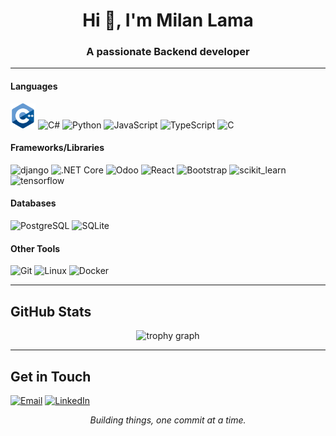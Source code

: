 <h1 align="center">Hi 👋, I'm Milan Lama</h1>
<h3 align="center">A passionate Backend developer</h3>

---


<div>
    <div>
     <h4>Languages</h4>
    <img src="https://raw.githubusercontent.com/devicons/devicon/master/icons/cplusplus/cplusplus-original.svg" alt="cplusplus" width="40" height="40"/>
    <img height="35" src="https://raw.githubusercontent.com/marwin1991/profile-technology-icons/refs/heads/main/icons/c%23.png" alt="C#"/>
    <img height="35" src="https://raw.githubusercontent.com/marwin1991/profile-technology-icons/refs/heads/main/icons/python.png" alt="Python"/>
    <img height="35" src="https://raw.githubusercontent.com/marwin1991/profile-technology-icons/refs/heads/main/icons/javascript.png" alt="JavaScript"/>
    <img height="35" src="https://raw.githubusercontent.com/marwin1991/profile-technology-icons/refs/heads/main/icons/typescript.png" alt="TypeScript"/>
    <img height="35" src="https://raw.githubusercontent.com/marwin1991/profile-technology-icons/refs/heads/main/icons/c.png" alt="C"/>
</div>

<div>
    <h4>Frameworks/Libraries</h4>
    <img src="https://cdn.worldvectorlogo.com/logos/django.svg" alt="django" width="40" height="40"/>
    <img height="35" src="https://raw.githubusercontent.com/marwin1991/profile-technology-icons/refs/heads/main/icons/_net_core.png" alt=".NET Core"/>
    <img height="35" src="https://raw.githubusercontent.com/marwin1991/profile-technology-icons/refs/heads/main/icons/odoo.png" alt="Odoo"/>
    <img height="35" src="https://raw.githubusercontent.com/marwin1991/profile-technology-icons/refs/heads/main/icons/react.png" alt="React"/>
    <img height="35" src="https://raw.githubusercontent.com/marwin1991/profile-technology-icons/refs/heads/main/icons/bootstrap.png" alt="Bootstrap"/>
    <img src="https://upload.wikimedia.org/wikipedia/commons/0/05/Scikit_learn_logo_small.svg" alt="scikit_learn" width="40" height="40"/>
    <img src="https://www.vectorlogo.zone/logos/tensorflow/tensorflow-icon.svg" alt="tensorflow" width="40" height="40"/>
</div>

<div>
    <h4>Databases</h4>
    <img height="35" src="https://raw.githubusercontent.com/marwin1991/profile-technology-icons/refs/heads/main/icons/postgresql.png" alt="PostgreSQL"/>
    <img height="35" src="https://raw.githubusercontent.com/marwin1991/profile-technology-icons/refs/heads/main/icons/sqlite.png" alt="SQLite"/>
</div>


<div>
    <h4>Other Tools</h4>
    <img height="35" src="https://raw.githubusercontent.com/marwin1991/profile-technology-icons/refs/heads/main/icons/git.png" alt="Git"/>
    <img height="35" src="https://raw.githubusercontent.com/marwin1991/profile-technology-icons/refs/heads/main/icons/linux.png" alt="Linux"/>
    <img height="35" src="https://raw.githubusercontent.com/marwin1991/profile-technology-icons/refs/heads/main/icons/docker.png" alt="Docker"/>
</div>
</div>

---

## GitHub Stats

<div align="center">
    <img src="https://github-profile-trophy.vercel.app?username=milan-lama&theme=juicyfresh&margin-w=15&column=-1" alt="trophy graph"/>
</div>

---

## Get in Touch

[![Email](https://img.shields.io/badge/email-white?&style=for-the-badge&logo=gmail)](mailto:mlama0018@gmail.com)
[![LinkedIn](https://img.shields.io/badge/linkedin-blue?&style=for-the-badge&logo=linkedin)](https://www.linkedin.com/in/milan-lama-8541741bb/)

<p align="center">
    <em>Building things, one commit at a time.</em>
</p>

